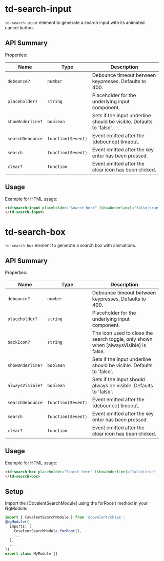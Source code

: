 # td-search-input

`td-search-input` element to generate a search input with its animated cancel button.

## API Summary

Properties:

| Name | Type | Description |
| --- | --- | --- |
| `debounce?` | `number` | Debounce timeout between keypresses. Defaults to 400.
| `placeholder?` | `string` | Placeholder for the underlying input component.
| `showUnderline?` | `boolean` | Sets if the input underline should be visible. Defaults to 'false'.
| `searchDebounce` | `function($event)` | Event emitted after the [debounce] timeout.
| `search` | `function($event)` | Event emitted after the key enter has been pressed.
| `clear?` | `function` | Event emitted after the clear icon has been clicked.

## Usage

Example for HTML usage:

 ```html
<td-search-input placeholder="Search here" [showUnderline]="false|true" [debounce]="500" (searchDebounce)="searchInputTerm = $event" (search)="searchInputTerm = $event" (clear)="searchInputTerm = ''">
</td-search-input>
 ```

# td-search-box

`td-search-box` element to generate a search box with animations.

## API Summary

Properties:

| Name | Type | Description |
| --- | --- | --- |
| `debounce?` | `number` | Debounce timeout between keypresses. Defaults to 400.
| `placeholder?` | `string` | Placeholder for the underlying input component.
| `backIcon?` | `string` | The icon used to close the search toggle, only shown when [alwaysVisible] is false.
| `showUnderline?` | `boolean` | Sets if the input underline should be visible. Defaults to 'false'.
| `alwaysVisible?` | `boolean` | Sets if the input should always be visible. Defaults to 'false'.
| `searchDebounce` | `function($event)` | Event emitted after the [debounce] timeout.
| `search` | `function($event)` | Event emitted after the key enter has been pressed.
| `clear?` | `function` | Event emitted after the clear icon has been clicked.

## Usage

Example for HTML usage:

 ```html
<td-search-box placeholder="Search here" [showUnderline]="false|true" [debounce]="500" [alwaysVisible]="false|true" (searchDebounce)="searchInputTerm = $event" (search)="searchInputTerm = $event" (clear)="searchInputTerm = ''">
</td-search-box>
 ```

## Setup

Import the [CovalentSearchModule] using the forRoot() method in your NgModule:

```typescript
import { CovalentSearchModule } from '@covalent/chips';
@NgModule({
  imports: [
    CovalentSearchModule.forRoot(),
    ...
  ],
  ...
})
export class MyModule {}
```
